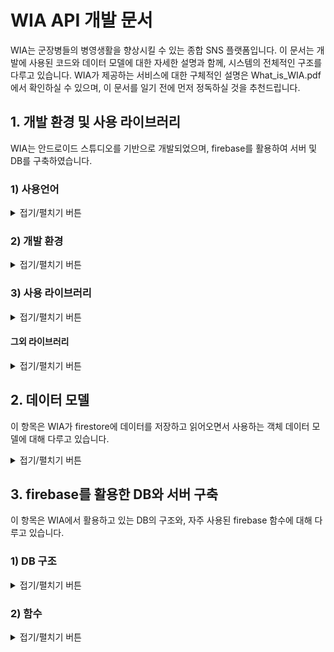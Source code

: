 
# WIA API 개발 문서
WIA는 군장병들의 병영생활을 향상시킬 수 있는 종합 SNS 플랫폼입니다. 이 문서는 개발에 사용된 코드와 데이터 모델에 대한 자세한 설명과 함께, 시스템의 전체적인 구조를 다루고 있습니다. 
WIA가 제공하는 서비스에 대한 구체적인 설명은 What_is_WIA.pdf에서 확인하실 수 있으며, 이 문서를 일기 전에 먼저 정독하실 것을 추천드립니다.  

## 1. 개발 환경 및 사용 라이브러리
WIA는 안드로이드 스튜디오를 기반으로 개발되었으며, firebase를 활용하여 서버 및 DB를 구축하였습니다.

   ### 1) 사용언어

<details>
<summary>접기/펼치기 버튼</summary>
<div markdown="1">
    
**Frontend**
* XML

**Backend**
* 자바
* firebase

---

</div>
</details>

### 2) 개발 환경

<details>
<summary>접기/펼치기 버튼</summary>
<div markdown="1">

```gradle
android {
    compileSdkVersion 30
    buildToolsVersion "30.0.2"

   // ...
}
```

---

</div>
</details>

### 3) 사용 라이브러리

<details>
<summary>접기/펼치기 버튼</summary>
<div markdown="1">

```gradle
dependencies {
    // ...
    
    // firebase 라이브러리
    implementation 'com.google.firebase:firebase-analytics:17.5.0'
    implementation 'com.google.firebase:firebase-core:17.5.0'
    implementation 'com.google.firebase:firebase-auth:19.4.0'
    implementation 'com.google.firebase:firebase-firestore:21.7.0'
    implementation 'com.google.firebase:firebase-storage:19.2.0'
    implementation 'com.google.firebase:firebase-messaging:20.3.0'
    
    // ...
}
```
위 코드는 Wia 개발에 활용된 firebase 라이브러리를 모아놓은 코드입니다.

#### 상세설명

```gradle
implementation 'com.google.firebase:firebase-firestore:21.7.0'
```
* firebase에서 제공하는 DB인 firestore 관련 라이브러리 입니다.
* 리얼타임 데이터베이스를 제공합니다.


```gradle
implementation 'com.google.firebase:firebase-auth:19.4.0'
```
* 로그인, 로그아웃을 포함한 사용자 권한 기능을 제공하는 라이브러리 입니다.


```gradle
implementation 'com.google.firebase:firebase-storage:19.2.0'
```
* firebase에서 제공하는 저장소와 관련된 코드입니다.
* 업로드 되는 사진 데이터들이 이 저장소에 저장됩니다.


```gradle
implementation 'com.google.firebase:firebase-messaging:20.3.0'
```
* 푸시 알림 관련 라이브러리입니다.


```gradle
implementation 'com.google.firebase:firebase-analytics:17.5.0'
```
* 사용자 데이터 분석에 관한 라이브러리 입니다.
* firebase는 위 라이브러리를 활용하여 사용자 데이터를 분석한 뒤, 분석 결과를 firebase 계정을 통해 보여줍니다.

---

</div>
</details>
    
#### 그외 라이브러리

<details>
<summary>접기/펼치기 버튼</summary>
<div markdown="1">
   
```gradle
implementation 'com.squareup.okhttp3:okhttp:3.10.0'
implementation 'com.google.code.gson:gson:2.8.6'
```
* HTTP 통신을 위해 선언된 라이브러리 입니다.
* 특정 기기에 푸시 알림을 보낼 때 사용됩니다.

```gradle
implementation 'com.github.bumptech.glide:glide:4.9.0'
```
* glide 함수를 위한 라이브러리입니다.
* 서버에서 사진 데이터를 가져와 사용자에게 보여주는 기능을 위해 사용됩니다.

```gradle
implementation 'androidx.recyclerview:recyclerview:1.1.0'
```
* 리사이클러뷰를 위한 라이브러리 입니다.

---

</div>
</details>


## 2. 데이터 모델
이 항목은 WIA가 firestore에 데이터를 저장하고 읽어오면서 사용하는 객체 데이터 모델에 대해 다루고 있습니다.

<details>
<summary>접기/펼치기 버튼</summary>
<div markdown="1">

WIA는 다음과 같은 총 10개의 객체 데이터 모델을 사용하고 있습니다.


객체 파일 | 설명 
------------ | ------------- 
UserDTO.java  | 사용자 정보가 담기는 객체
MyToken.java  | 사용자 토큰이 저장되는 객체
PushDTO.java  | 푸시 알림 정보가 담기는 객체
BoardDTO.java  | 사용자가 게시판을 추가할 때, 게시판 정보가 담기는 객체
ClubDTO.java  | 동아리 페이지를 생성할 때, 페이지 정보가 담기는 객체
Question.java  | 동아리 페이지의 질문 글 정보가 담기는 객체
MyGoalContentDTO.java  | '나의 도전 이야기'게시판의 게시물 정보가 담기는 객체
PostDTO.java  | 일반 게시판의 게시물 정보가 담기는 객체
CommentDTO.java  | 댓글 정보가 담기는 객체
TagDTO.java  | 각 글의 해시태그 정보가 담기는 객체

.


#### UserDTO.java

```java
public class UserDTO {
    public String uid=""; // 사용자 고유 Uid
    public String name=""; // 사용자 이름
    public String army=""; // 사용자의 소속 군
    public String budae=""; // 사용자의 자대
    public String rank=""; // 사용자의 계급
    public String speciality=""; // 사용자의 특기
}
```
UserDTO 클래스에는 사용자의 정보가 저장됩니다. uid 변수에는 firebase에서 랜덤으로 생성한 사용자의
고유 Id가 저장되며, name 변수에는 사용자의 이름이, army 변수에는 사용자의 소속 군이 저장됩니다.
이외에도 사용자의 자대, 계급, 특기 등이 저장됩니다.

#### MyToken.java
```java
public class MyToken {
    public String pushtoken=""; // 사용자 토큰
}
```
MyToken 객체는 오직 하나의 변수로만 이루어져 있습니다. pushtoken 변수에는 사용자의 토큰이
저장되며, 이 토큰은 사용자가 좋아요, 댓글 알림 같은 푸시 알림을 받을 때 활용됩니다.

#### PushDTO.java
```java
// 푸시 알림을 구성하는 객체
public class PushDTO {
    public String to="";
    public Notification notification = new Notification();

    public class Notification{
        public String body=""; // 푸시 알림 내용
        public String title=""; // 푸시 알림 제목
    }
}
```
pushDTO 객체는 사용자가 타사용자에게 푸시알림을 보낼 때 사용됩니다. to 변수에는 푸시알림을 받을 사용자의 토큰이 저장되며,
body 변수와 title 변수에는 각각 푸시 알림 메세지의 제목과 내용이 저장됩니다. 사용자는 WIA 앱이 백그라운드 상태일 때만
푸시 알림을 받을 수 있습니다.

#### BoardDTO.java

```java
public class BoardDTO {
    public String manager="";
    public String name="";
    public String explain="";
    public long timestamp=0;
} 
```
BoardDTO 객체에는 사용자가 게시판을 생성하는 경우, 생성된 게시판의 정보가 저장됩니다. 위 BoardDTO.java 코드에서 name 변수에는 게시판의 이름이, explain 변수에는 게시판에 대한 설명이 저장됩니다. timestamp 변수에는 게시판을 생성한 시간이 저장되며 manager 변수에는 게시판의 관리자 Uid가 저장됩니다. 처음 게시판을 생성하는 경우, 게시판을 생성한 사용자의 Uid가 자동으로 관리자로 등록됩니다. 따라서, 이와 같은 경우 manager 변수에 게시판을 만든 사용자의 Uid가 저장됩니다.

#### ClubDTO.java

```java
// 동아리 페이지에 대한 정보를 저장하는 객체
public class ClubDTO {
    public String name=""; // 동아리 이름
    public String explain=""; // 동아리 설명
    public String period=""; // 주기적으로 만나는 시간
    public String represent=""; // 동아리 대표자
    public String number=""; // 동아리 연락처
    public String manager=""; // 동아리 페이지 관리자 Uid
    public String imageUri=""; // 동아리 설명에 업로드 된 사진 링크
    public Map<String, String> kind = new HashMap<>(); // 해시 태그
    public int questionCount=0; // 동아리 페이지에 게시된 질문 수
    public long timestamp=0; // 페이지 생성 시기
    public int isPhoto=0; // 사진 업로드 유무
}
```
ClubDTO 객체에는 동아리 게시판에서 열람할 수 있는 각 부대별 동아리 페이지들의 정보가 저장됩니다.
kind 변수에는 동아리의 성향과 분야를 나타내는 해시태그 정보가 저장되며, questionCount 변수에는
동아리 페이지에 게시된 질문 글의 수가 저장됩니다. number 변수에는 동아리 연락처가, represent에는
동아리 대표자의 Uid가 저장되며, 동아리에 대한 설명은 explain 변수에, 동아리 이름은 name 변수에 저장됩니다.

이렇게 저장된 동아리 정보들은 동아리 페이지의 '동아리 설명'란에 기재되어, 사용자들로 하여금 부대 내 동아리를
쉽게 접할 수 있도록 합니다.

#### Question.java

```java
public class QuestionDTO {
    public String uid=""; // 질문 글을 올린 사용자의 Uid
    public String explain=""; // 질문 글 내용
    public String answer=""; // 질문 글 답변 내용
    public int isAnswer=0; // 답변 유무
    public long timestamp = 0; // 질문 글 업로드 된 시기
}
```
QuestionDTO 객체에는 동아리 페이지에 게시되는 질문 글 정보가 저장됩니다. 동아리 페이지에 질문 글이 올라오면
관리자가 질문에 답변을 달 수 있는 데, 답변이 달리는 경우 isAnswer 변수에 1이 저장되어, 답변이 달렸음을 표시합니다.
반대로 isAnswer 변수에 0이 저장되어 있으면, 답변이 달리지 않았다는 의미입니다. 달린 답변의 내용은 answer 변수에 저장됩니다.

#### MyGoalContentDTO.java
```java
// 나의 도전 이야기의 게시물 정보를 저장할 객체
public class MyGoalContentDTO {
    public String content=""; // 게시판 명칭 ("MyGoal"이 저장됨)
    public String explain=""; // 게시물 내용
    public String title=""; // 게시물 제목
    public String uid=""; // 게시물을 업로드 한 사용자의 Uid
    public long timestamp=0; // 게시물 업로드 시기
    public int year=0; // 목표한 날짜의 연도
    public int month=0; // 목표한 날짜의 달
    public int day=0; // 목표한 날짜의 일
    public int favoriteCount = 0; // 좋아요 수
    public int commentCount = 0; // 댓글 수
    public int isPhoto=0; // 사진 업로드 유무
    public String imageUri=""; // 게시물에 업로드 된 사진 링크
    public Map<String, Boolean> favorites = new HashMap<>(); // 좋아요를 누른 사용자 Uid가 저장 될 HashMap
    public Map<String, String> kind = new HashMap<>(); // 해시 태그
}
```
MyGoalContentDTO 객체에는 나의 도전 게시판에 게시되는 게시물의 정보가 저장됩니다.
favorites 변수에는 게시물에 좋아요를 누른 사용자들의 Uid가 저장되며, 이렇게 눌린 좋아요의 수는
favoriteCount 변수에 저장됩니다. 

도전 게시판에 게시물을 작성하는 경우, 자신의 도전 목표일을 기재하도록 되어 있는 데,
이렇게 기재된 날짜는 year, month, day 변수에 저장됩니다. 이후, 이 세 변수는 안드로이드 앱 내부에서 Calendar 변수에 저장되어
현재 날짜 부터 목표일 까지의 D-day를 계산하는데 활용됩니다.

#### PostDTO.java
```java
// 일반 게시물의 정보를 저장할 객체
public class PostDTO {
    public String name="";
    public String content=""; // 게시물이 업로드 된 게시판의 Id
    public String explain=""; // 게시물 내용
    public String title=""; // 게시물 제목
    public String uid=""; // 게시물 업로드 한 사용자의 고유 Uid
    public long timestamp=0; // 게시물 업로드 시기
    public int favoriteCount = 0; // 게시물 좋아요 수
    public int commentCount = 0; // 게시물 댓글 수
    public int isPhoto=0; // 게시물의 사진 업로드 유무
    public int annonymous=0; //익명 유무
    public String imageUri=""; // 게시물에 업로드 된 사진 링크
    public Map<String, Boolean> favorites = new HashMap<>(); // 좋아요를 누른 사용자 Uid가 저장 될 HashMap
    public Map<String, String> kind = new HashMap<>(); // 해시 태그
}
```
PostDTO 객체에는 사용자들이 생성한 일반 게시판에 게시되는 게시물의 정보가 저장됩니다. MyGoalContentDTO.java에서
날짜 변수들이 삭제되는 대신, annonymous 변수가 추가되었습니다. annonymous 변수는 사용자가 게시물을 익명으로
업로드 하였는지, 혹은 실명으로 업로드 하였는지에 대한 정보를 담고 있습니다. annonymous 변수에 1이 저장되어 있다는 것은
해당 게시물이 익명으로 업로드 되었다는 것을 의미합니다.

#### CommentDTO.java
```java
// 댓글 정보를 저장하는 객체
public class CommentDTO {
    public String uid=""; // 댓글을 업로드 한 사용자 Uid
    public String comment=""; // 댓글 내용
    public long timeStamp = 0; // 댓글 올린 시기
}
```
CommentDTO 객체에는 게시물에 달린 댓글 정보가 저장됩니다. comment 변수에는 댓글 내용이, uid 변수에는 댓글을 단 사용자의 Id가 저장됩니다.

#### TagDTO.java
```java
public class TagDTO {
    public ArrayList<String> tag = new ArrayList<>();
}
```
TagDTO 객체에는 게시물에 달린 모든 해시태그 정보가 저장됩니다. WIA는 게시물에 달린 해시태그를 활용하여,
원하는 게시물을 검색할 수 있는 기능을 제공하고 있는 데, tag 변수에 저장된 해시 태그 배열은 이러한 검색 과정에서 활용됩니다.

---

</div>
</details>

## 3. firebase를 활용한 DB와 서버 구축

이 항목은 WIA에서 활용하고 있는 DB의 구조와, 자주 사용된 firebase 함수에 대해 다루고 있습니다.

### 1) DB 구조

<details>
<summary>접기/펼치기 버튼</summary>
<div markdown="1">

firebase는 기본적으로 NoSQL 구조의 데이터베이스를 지원하며, WIA 또한 같은 형식의 데이터베이스로 서비스르 제공합니다.

#### 사용자 정보 DB 'UserInfo'

collection | document | field
------------ | ------------- | -------------
 UserInfo | 0iqfcMLngZPEN9FqWxMtlqcTr5Q2  | UserDTO.java
 └| AVKFXfvtFJOWbHzcKDFfhjEAjVF3  | UserDTO.java
 └| B756uS3DFOTeQlUg245r6ziClrm1 | UserDTO.java
 └| BXhI5OaMsrNkH2RdmLvB43ntUOZ2 | UserDTO.java
 
 사용자 정보는 'UserInfo' collection에 저장됩니다. UserInfo는 사용자 계정의 고유 Id로 이름이 지정된
 하위 document들로 구성되어 있으며, 각 document는 사용자 정보를 가지고 있는 UserDTO 객체와 연결되어 있습니다.
 이때, 사용자 계정의 고유 Id란, 사용자가 계정을 만들 때 firebase에서 랜덤으로 지정해 준 Id를 말합니다.
 
 ---
 
#### 푸시 투큰 정보 DB 'PushTokens'

collection | document | field
------------ | ------------- | -------------
 PushTokens | 0iqfcMLngZPEN9FqWxMtlqcTr5Q2  | MyToken.java
 └| AVKFXfvtFJOWbHzcKDFfhjEAjVF3  | MyToken.java
 └| B756uS3DFOTeQlUg245r6ziClrm1 | MyToken.java
 └| BXhI5OaMsrNkH2RdmLvB43ntUOZ2 | MyToken.java
 
 사용자들의 토큰 정보는 'PushTokens' collection에 저장됩니다. PushTokens는 UserInfo와 마찬가지로, 사용자들의
 고유 Id로 지정된 하위 document들로 구성되어 있으며, 각 docuemt는 사용자들의 토큰 정보를 가지고 있는 MyToken.java와
 연결되어 있습니다.
 
 **예시)** 사용자의 고유 Id가 A라면, PushTokens 이름의 컬렉션에서 A 이름의 document를 불러와 MyToken.java 객체를
 추출하여 사용자 토큰 정보를 얻어 올 수 있습니다.
 
  ---
 
 #### 부대 게시판 DB '*(부대이름)* 게시판'
 
 collection | document | field
------------ | ------------- | -------------
|교육사게시판 | **0iqfcMLngZPEN9FqWxMtlqcTr5Q2** | BoardDTO.java|
|└| AVKFXfvtFJOWbHzcKDFfhjEAjVF3  | BoardDTO.java |
|└| B756uS3DFOTeQlUg245r6ziClrm1 | BoardDTO.java |
|└| BXhI5OaMsrNkH2RdmLvB43ntUOZ2 | BoardDTO.java |

WIA는 각 부대별로 커뮤니티를 제공하기 때문에, 부대마다 사용하고 있는 게시판들의 이름이 다를 수 있습니다.
'*(부대이름)* 게시판' collection은 *(부대이름)* 에 게설된 게시판 정보를 담고 있습니다. 위 표에서는 공군 '교육사'를 예시로,
교육사 커뮤니티의 게시판 정보를 담고 있는 DB의 일부를 보여주고 있습니다.

표에서도 볼 수 있듯이, 교육사게시판 collection은 각 게시판의 고유 Id로 지정된 하위 document들로 이루어져 있으며,
각 document는 BoardDTO 객체와 연결되어 있습니다. document를 이루고 있는 고유 Id 하나는 교육사 커뮤니티에 개설된
게시판 하나를 의미합니다.

**예시)** 교육사 커뮤니티에 '고민 게시판'이 게설되었다면, 고민 게시판은 firebase로부터 고유 Id를 부여받습니다. 위 표에서 bold체로 적혀 있는
Id를 예시로 들자면, 고민 게시판의 고유 Id '**0iqfcMLngZPEN9FqWxMtlqcTr5Q2**'로 지정된 document가 고민 게시판의 정보를 담고 있습니다.

게시판이 게설되면 각 게시판의 고유 Id로 지정된 collection이 만들어지며, 이 collection에는 각 게시판에 업로드 된 게시물 데이터가 저장됩니다.
아래의 표에서 그 예시를 볼 수 있습니다.

collection | document | field
------------ | ------------- | -------------
|**0iqfcMLngZPEN9FqWxMtlqcTr5Q2** | **6PFPTRB2OCKlGfALE58A**  | PostDTO.java|
|└| DARToyKvC54PfU6onL8U   | PostDTO.java |
|└| LaWhw7YaYG8ycpysdKO9  | PostDTO.java |
|└| M1W2iWJPJ8zt9qVaFmIL  | PostDTO.java |

위 표는 위에서 예시로 들었던 고민 게시판의 DB입니다. 고민 게시판의 고유 Id '**0iqfcMLngZPEN9FqWxMtlqcTr5Q2**'로 지정된
collection은 각 게시물의 고유 Id로 지정된 하위 document로 이루어져 있으며, 각 document는 게시물 정보를 담고 있는 PostDTO객체와 연결되어 있습니다.
document를 이루고 있는 Id 하나는 고민 게시판에 업로드 된 게시물 하나를 의미합니다.

게시판에 게시물이 업로드 되면, 게시물의 고유 Id로 지정된 collection이 만들어지며, 이 collection에는 게시물에 달린 댓글 데이터가 저장됩니다.
아래의 표에서 그 예시를 볼 수 있습니다.

collection | document | field
------------ | ------------- | -------------
|**6PFPTRB2OCKlGfALE58A** | i7Bz9XtaiTDSx4oRfgIL | CommentDTO.java|
|└| k30wDOzIYUJ7Y4w6NvNn | CommentDTO.java |
|└| CVug2OwhROhyskEN86Ca | CommentDTO.java |
|└| KTSXBggtMBOXRymkwQfW  | CommentDTO.java |

위 표는 고민 게시판에 업로드 되었던 게시물 중 '**6PFPTRB2OCKlGfALE58A**' 아이디의 게시물 DB 입니다. 게시물의 고유 Id '**6PFPTRB2OCKlGfALE58A**'
로 지정된 collection은 각 댓글의 고유 Id로 지정된 하위 document로 이루어져 있으며, 각 document는 댓글 정보를 담고 있는 commentDTO객체와 연결되어 있습니다.

 ---

#### 해시태그 DB '*(게시판 고유 Id)*_tag'

collection | document | field
------------ | ------------- | -------------
|**0iqfcMLngZPEN9FqWxMtlqcTr5Q2_tag**| tag | TagDTO.java|

해시태그 DB는 게시판의 게시물들에 달린 모든 해시태그를 저장하고 있는 DB이며, 사용자가 해당 게시판에서 해시태그를 활용하여 특정 게시물을 검색할 때,
활용됩니다. 위 표는 위 항목에서 예시로 들었던 고민게시판의 해시태그 DB이며, *(고민게시판의 고유 Id)_tag*로 collection의 이름이 지정됩니다. 이 DB는 'tag'라는 이름의
document 하나로 이루어져 있으며, tagDTO 객체에 모든 해시태그 정보가 저장됩니다. 게시판이 새로 생성되면, 해당 게시판의 해시태그 DB도 함께 생성됩니다.

 ---

#### 동아리 DB '*(부대이름)* 동아리'

collection | document | field
------------ | ------------- | -------------
|교육사동아리| **cvUZhpXRLwKT8bRHO2CX** | ClubDTO.java|
|└| hC17nTAGgtAxKWIIbcvo | ClubDTO.java|

동아리 DB는 각 부대에 게설된 동아리 정보를 저장합니다. '*(부대이름)* 동아리'라는 이름으로 지정된 collection은 각 동아리의 고유 Id로 지정된 하위 document들로 구성되어 있으며, 각 document들은 동아리 정보를 담고 있는 ClubDTO.java 객체로 이루어져 있습니다. 부대 내 동아리가 게설되면, 게설된 동아리는 firebase로 부터 고유 Id를 부여받으며, 이 Id로 지정된 하위 document가 '*(부대이름)* 동아리' collection에 추가됩니다.

**예시)** 위 표를 예시로 들자면, 교육사에 게설된 동아리 정보를 담고 있는 '교육사동아리' collection은 총 2개의 하위 document로 이루어져 있으며 이는 교육사에 총 2개의 동아리가 개설되었음을 의미합니다.

 ---

#### 동아리의 질문글 DB '*(동아리의 고유 Id)*_question'

collection | document | field
------------ | ------------- | -------------
|**cvUZhpXRLwKT8bRHO2CX_question**| BZyYwYOgA99c9Ks5ZyTe  | QuestionDTO.java|
|└| S3fTOgita8aPTNUGfntO  | QuestionDTO.java|
|└| 6DAqzDdlhkQeWtTxsbor  | QuestionDTO.java|

동아리 질문 글 DB는 각 동아리 페이지에 업로드 된 질문글 데이터를 저장하고 있는 DB입니다. '*(동아리의 고유 Id)* _question'으로 컬렉션이 지정되며, 각 컬렉션은 질문글의
고유 Id로 지정된 하위 document들로 구성되어 있습니다. 각 document는 질문 글 정보를 저장하고 있는 QuestionDTO 객체와 연결되어 있습니다.

**예시)** 교육사 동아리에 게설된 축구동아리가 **cvUZhpXRLwKT8bRHO2CX**를 고유 Id로 지정받았다고 가정해 봅시다. 축구 동아리가 게설되는 순간 **cvUZhpXRLwKT8bRHO2CX_question**으로 지정된 collection이 선언되며, 이 colleciton에는 질문글 데이터가 저장됩니다. 위 표에서 축구동아리에 업로드 된 질문글의 개수가 3개임을 알 수 있습니다.

---

#### 동아리 게시판 DB '*(부대이름)* 동아리게시판'

collection | document | field
------------ | ------------- | -------------
|교육사동아리게시판| waymMyEanIx8oSeQUuzK   | postDTO.java|
|└| yWO8cjGlfSI4CYKFuqAC  | postDTO.java|
|└| ngqQJwDvgV2EifQWHnps  | postDTO.java|

각 동아리 페이지에는 동아리의 활동 내용과 홍보글을 올릴 수 있는 동아리 전용 게시판이 있습니다. '*(부대이름)* 동아리게시판' 으로
이름이 지정된 DB는 각 동아리 페이지의 전용 페이지에 업로드 되는 게시물의 데이터를 저장합니다. 이 DB는 각 게시물의 고유 ID로 지정된
하위 document로 구성되어 있으며, 각 document는 게시물 정보를 가지고 있는 객체 데이터 postDTO와 연결되어 있습니다. 

---

</div>
</details>

### 2) 함수

<details>
<summary>접기/펼치기 버튼</summary>
<div markdown="1">
WIA는 firebase에서 제공하는 여러 함수를 활용하여 DB와 서버 기능을 제공하고 있습니다. 이 항목은 WIA의 개발에 자주 사용되었던 firebase 함수를 다루고 있습니다.


#### 1. 데이터 가져오기
<details>
<summary>접기/펼치기 버튼</summary>
<div markdown="1">

```java
 FirebaseFirestore firestore = FirebaseFirestore.getInstance();

 firestore.collection(/* collection 이름 */).document(/* document 이름 */).get()
                .addOnSuccessListener(new OnSuccessListener<DocumentSnapshot>() {
                    @Override
                    public void onSuccess(DocumentSnapshot documentSnapshot) {
                    
                        //...
                        
                    }
                });
```

해당 collection의 하위 document에 저장되어 있는 데이터를 가져오는 함수입니다. 가져오기가 성공하면 documentSnaphot 변수에서 데이터를 추출해 낼 수 있습니다.

```java
FirebaseFirestore firestore = FirebaseFirestore.getInstance();

final DocumentReference docRef = firestore.collection(/* collection 이름 */).document(/* document 이름 */);
firestore.runTransaction(new Transaction.Function<Void>() {
                    @Nullable
                    @Override
                    public Void apply(@NonNull Transaction transaction) throws FirebaseFirestoreException {
                        DocumentSnapshot snapshot = transaction.get(docRef);
                        
                        //...
                        
                        return null;
                    }
                });               
```

데이터를 가져오는 함수이지만, 첫 번째 함수와는 달리 데이터에 대한 사용자들의 중복 접근을 방지하는 함수입니다. Firebase가 제공하는 NoSQL 데이터베이스는 중복 입력에 대한 보호막이 존재하지 않아, 댓글 갯수 카운트 혹은 좋아요 수 카운트 기능을 구현할 시, 갯수가 중복으로 카운트 되는 경우가 발생합니다. 이러한 상황을 방지하기 위해 runTransaction() 함수를 사용합니다.
DocumentSnapshot 객체 변수 snapshot에서 데이터를 추출할 수 있습니다.

```java
FirebaseFirestore firestore = FirebaseFirestore.getInstance();

firestore.collection(/* collection 이름 */).document(/* document 이름 */)
                    .addSnapshotListener(new EventListener<QuerySnapshot>() {
                        @Override
                        public void onEvent(@Nullable QuerySnapshot value, @Nullable FirebaseFirestoreException error) {

                            // ...

                            notifyDataSetChanged();
                        }
                    });
```
앞의 두 함수는 pull driven 형식의 서비스를 제공했던 반면, 바로 위의 함수 'addSnapshotListener()' 함수는 push driven 형식의 서비스를 제공합니다.
서버에서 데이터가 변형되거나 업데이트 될 때마다 실시간으로 동기화하여, 데이터의 변화를 사용자에게 보여줍니다. QuerySnapshot 객체 변수인 value에서 
데이터를 추출할 수 있습니다.

---

</div>
</details>

#### 2. 데이터 쓰기 

<details>
<summary>접기/펼치기 버튼</summary>
<div markdown="1">
   
```java
FirebaseFirestore firestore = FirebaseFirestore.getInstance();

firestore.collection(/* collection 이름 */).document(/* document 이름 */).set(/* 데이터 */)
                .addOnSuccessListener(new OnSuccessListener<Void>() {
                    @Override
                    public void onSuccess(Void aVoid) {
                        // 데이터 저장에 성공했을 때
                    }
                })
                .addOnFailureListener(new OnFailureListener() {
                    @Override
                    public void onFailure(@NonNull Exception e) {
                        // 데이터 저장에 실패했을 때
                    }
                });
                    
```
서버에 데이터를 입력하는 함수이며, set()부분에 입력할 데이터 변수가 삽입됩니다.

```java
FirebaseFirestore firestore = FirebaseFirestore.getInstance();

firestore.collection(/* collection 이름 */).document(/* document 이름 */).update("/* field 이름 */", /* 입력할 데이터 */)
                .addOnSuccessListener(new OnSuccessListener<Void>() {
                    @Override
                    public void onSuccess(Void aVoid) {
                        // 데이터 저장에 성공했을 때
                    }
                })
                .addOnFailureListener(new OnFailureListener() {
                    @Override
                    public void onFailure(@NonNull Exception e) {
                        // 데이터 저장에 실패했을 때
                    }
                });                 
```

서버에 저장되어 있는 데이터 모델의 필드 값 중 일부만 수정하고 싶은 경우, 위 코드와 같이 update 함수를 사용하여 수정할 수 있습니다.

---
 
</div>
</details> 

#### 3. 계정 관련 기능

<details>
<summary>접기/펼치기 버튼</summary>
<div markdown="1">

```java
 FirebaseAuth auth = FirebaseAuth.getInstance();

 auth.createUserWithEmailAndPassword(/* 사용자 이메일 */, /* 사용자 비밀번호 */)
                .addOnCompleteListener(MakeAccount.this, new OnCompleteListener<AuthResult>() {
                    @Override
                    public void onComplete(@NonNull Task<AuthResult> task) {
                        if(task.isSuccessful()){
                            // 성공 했을 때
                        }
                        else{
                            // 실패 했을 때
                        }
                    }
                });
```

위 함수는 사용자의 계정을 생성해 주는 함수입니다. 함수의 인수에 사용자의 이메일과 비밀번호를 매개변수로 넣어주면 함수가 firebase와 통신하며
사용자의 계정을 생성합니다.

```java
 FirebaseAuth auth = FirebaseAuth.getInstance();
 
 auth.signInWithEmailAndPassword(email, password)
        .addOnCompleteListener(this, new OnCompleteListener<AuthResult>() {
            @Override
            public void onComplete(@NonNull Task<AuthResult> task) {
                if (task.isSuccessful()) {
                   // 성공했을 때...
                } else {
                    // 실패했을 떄...
                }

                // ...
            }
        });
```

위 함수는 로그인 기능을 구현하는 역할을 합니다. signInWithEmailAndPassword() 함수 내 매개변수로 사용자의 이메일 아이디와 비밀번호를 입력하면
firebase가 서버에 저장된 계정 데이터와 대조하여 사용자를 로그인 시키거나, 접근 제한을 시킵니다.

---
   
</div>
</details> 

#### 4. Storage

<details>
<summary>접기/펼치기 버튼</summary>
<div markdown="1">

```java
FirebaseStorage storage = FirebaseStorage.getInstance();

final StorageReference storageRef =
                            storage.getReferenceFromUrl(/*저장소 주소*/).child(/*폴더 이름*/).child(/*파일 이름*/);
                    UploadTask uploadTask = storageRef.putFile(/*다운로드 주소*/);

                    Task<Uri> uriTask = uploadTask.continueWithTask(new Continuation<UploadTask.TaskSnapshot, Task<Uri>>() {

                        @Override
                        public Task<Uri> then(@NonNull Task<UploadTask.TaskSnapshot> task) throws Exception {
                            return storageRef.getDownloadUrl(); // 이미지의 다운로드 주소 추출
                        }
                    }).addOnCompleteListener(new OnCompleteListener<Uri>() {
                        @Override
                        public void onComplete(@NonNull Task<Uri> task) {
                            Uri uri = task.getResult();
                            
                            // 저장을 성공한 후...
                        }
                    });
```

위 함수는 storage에 사진 파일을 저장하는 역할을 합니다. StorageReference 객체에 저장소 참조를 선언한후, 저장소 주소와, 이미지 파일 이름, 저장할 폴더 이름 등을
데이터로 넣어줍니다. 이후 putFile() 함수를 사용하여 이미지 데이터를 저장소에 저장합니다. 이후, 저장한 이미지의 다운로드 주소를 추출할려면 위 코드에서 볼 수 있는 것처럼
getDownloadUrl() 함수를 사용하여 추출합니다.


```java
FirebaseStorage storage = FirebaseStorage.getInstance();

StorageReference httpsReference = storage.getReferenceFromUrl(/*이미지의 다운로드 주소*/);
httpsReference.delete();
```

위 코드는 저장소에 저장된 이미지 파일을 삭제하는 코드입니다. StorageReference에 이미지를 다운로드 받을 수 있는 주소 데이터를 넣어 storage 참조를 선언한후,
delete() 함수를 사용하여 이미지 파일을 삭제합니다.

---
   
</div>
</details>


#### 5. 참고 문헌

<details>
<summary>접기/펼치기 버튼</summary>
<div markdown="1">

이 항목은 WIA를 개발하면서 참고하였던 firebase 개발 문서 링크를 다루고 있으며, 아래 링크들을 통해 firebase 함수의 활용을 더욱 심화적으로
알 수 있습니다.

[Cloud Firestore로 데이터 가져오기](https://firebase.google.com/docs/firestore/query-data/get-data?hl=ko#%EC%9E%90%EB%B0%94)  
[Cloud Firestore에 데이터 쓰기](https://firebase.google.com/docs/firestore/manage-data/add-data?hl=ko) 
[Cloud Firestore에 데이터 추가](https://firebase.google.com/docs/firestore/manage-data/add-data?hl=ko)  
[Firestore로 실시간 업데이트 가져오기](https://firebase.google.com/docs/firestore/query-data/listen?hl=ko)  
[트랜잭션 및 일괄 쓰기](https://firebase.google.com/docs/firestore/manage-data/transactions?hl=ko#%EC%9E%90%EB%B0%94_4)  
[Cloud Firestore에서 단순 쿼리 및 복합 쿼리 실행](https://firebase.google.com/docs/firestore/query-data/queries?hl=ko)  
[Cloud Firestore의 색인 유형](https://firebase.google.com/docs/firestore/query-data/index-overview?hl=ko)  
[Cloud Firestore에서 데이터 삭제](https://firebase.google.com/docs/firestore/manage-data/delete-data?hl=ko)

[Android에서 Firebase 인증 시작하기](https://firebase.google.com/docs/auth/android/start)  
[Firebase에서 사용자 관리하기](https://firebase.google.com/docs/auth/android/manage-users)  
[Android에서 비밀번호 기반 계정으로 Firebase에 인증](https://firebase.google.com/docs/auth/android/password-auth?hl=ko)

[Android에서 Cloud Storage 시작하기](https://firebase.google.com/docs/storage/android/start)  
[Android에서 스토리지 참조 만들기](https://firebase.google.com/docs/storage/android/create-reference)  
[Android에서 파일 업로드](https://firebase.google.com/docs/storage/android/upload-files)  
[Android에서 파일 다운로드](https://firebase.google.com/docs/storage/android/download-files)  
[Android에서 파일 삭제](https://firebase.google.com/docs/storage/android/delete-files)

---

</div>
</details>

## 4. 서비스 구조 및 코드 설명

</div>
</details>



